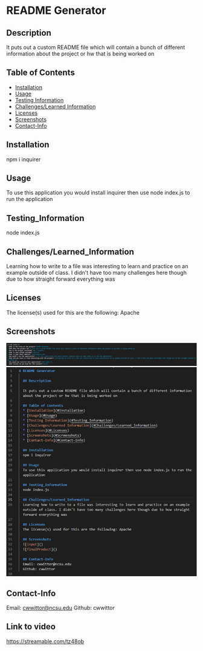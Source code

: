 # README Generator

  ## Description

  It puts out a custom README file which will contain a bunch of different information about the project or hw that is being worked on

  ## Table of Contents
  * [Installation](#Installation)
  * [Usage](#Usage)
  * [Testing Information](#Testing_Information)
  * [Challenges/Learned Information](#Challenges/Learned_Information)
  * [Licenses](#Licenses)
  * [Screenshots](#Screenshots)
  * [Contact-Info](#Contact-Info)

  ## Installation
  npm i inquirer

  ## Usage
  To use this application you would install inquirer then use node index.js to run the application

  ## Testing_Information
  node index.js

  ## Challenges/Learned_Information
  Learning how to write to a file was interesting to learn and practice on an example outside of class. I didn't have too many challenges here though due to how straight forward everything was

  ## Licenses
  The license(s) used for this are the following: Apache

  ## Screenshots
  ![input](../assets/ReadMe_Input.png)
  ![finalProduct](../assets/Final_README.png)

  ## Contact-Info
  Email: cwwittor@ncsu.edu
  Github: cwwittor

  ## Link to video
  https://streamable.com/tz48ob
